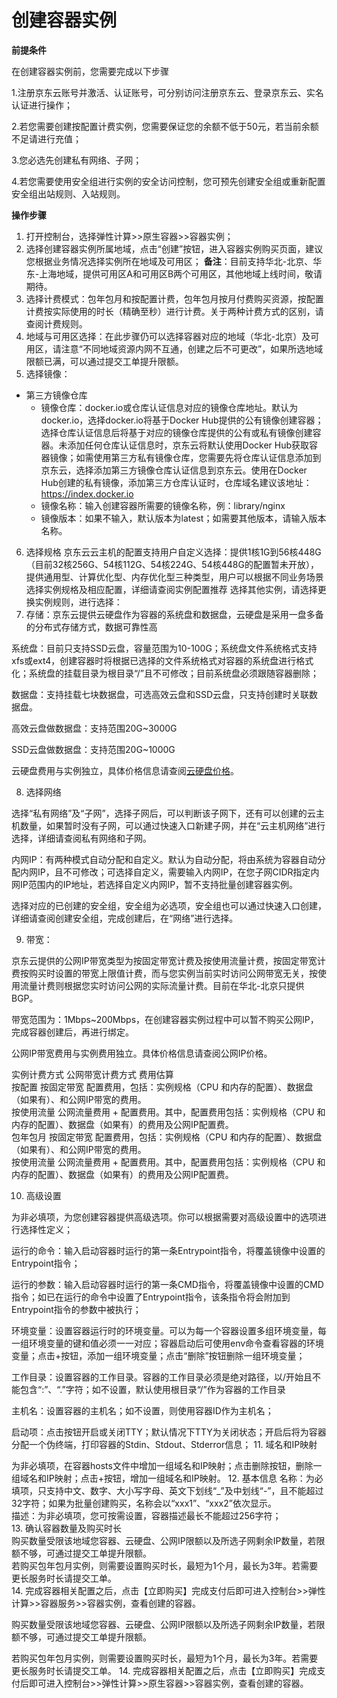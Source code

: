 
# 创建容器实例

**前提条件**

在创建容器实例前，您需要完成以下步骤

1.注册京东云账号并激活、认证账号，可分别访问注册京东云、登录京东云、实名认证进行操作；

2.若您需要创建按配置计费实例，您需要保证您的余额不低于50元，若当前余额不足请进行充值；

3.您必选先创建私有网络、子网；

4.若您需要使用安全组进行实例的安全访问控制，您可预先创建安全组或重新配置安全组出站规则、入站规则。


**操作步骤**

 1. 打开控制台，选择弹性计算>>原生容器>>容器实例；
 2. 选择创建容器实例所属地域，点击“创建”按钮，进入容器实例购买页面，建议您根据业务情况选择实例所在地域及可用区；
**备注**：目前支持华北-北京、华东-上海地域，提供可用区A和可用区B两个可用区，其他地域上线时间，敬请期待。
 3. 选择计费模式：包年包月和按配置计费，包年包月按月付费购买资源，按配置计费按实际使用的时长（精确至秒）进行计费。关于两种计费方式的区别，请查阅计费规则。 
 4. 地域与可用区选择：在此步骤仍可以选择容器对应的地域（华北-北京）及可用区，请注意“不同地域资源内网不互通，创建之后不可更改”，如果所选地域限额已满，可以通过提交工单提升限额。
 5. 选择镜像：
  * 第三方镜像仓库
    * 镜像仓库：docker.io或仓库认证信息对应的镜像仓库地址。默认为docker.io，选择docker.io将基于Docker Hub提供的公有镜像创建容器；选择仓库认证信息后将基于对应的镜像仓库提供的公有或私有镜像创建容器。未添加任何仓库认证信息时，京东云将默认使用Docker Hub获取容器镜像；如需使用第三方私有镜像仓库，您需要先将仓库认证信息添加到京东云，选择添加第三方镜像仓库认证信息到京东云。使用在Docker Hub创建的私有镜像，添加第三方仓库认证时，仓库域名建议该地址：https://index.docker.io     
    * 镜像名称：输入创建容器所需要的镜像名称，例：library/nginx
    * 镜像版本：如果不输入，默认版本为latest；如需要其他版本，请输入版本名称。
 6. 选择规格
京东云云主机的配置支持用户自定义选择：提供1核1G到56核448G（目前32核256G、54核112G、54核224G、54核448G的配置暂未开放），提供通用型、计算优化型、内存优化型三种类型，用户可以根据不同业务场景选择实例规格及相应配置，详细请查阅实例配置推荐
选择其他实例，请选择更换实例规则，进行选择：
 7. 存储：京东云提供云硬盘作为容器的系统盘和数据盘，云硬盘是采用一盘多备的分布式存储方式，数据可靠性高              

系统盘：目前只支持SSD云盘，容量范围为10-100G；系统盘文件系统格式支持xfs或ext4，创建容器时将根据已选择的文件系统格式对容器的系统盘进行格式化；系统盘的挂载目录为根目录“/”且不可修改；目前系统盘必须跟随容器删除；    

数据盘：支持挂载七块数据盘，可选高效云盘和SSD云盘，只支持创建时关联数据盘。        

高效云盘做数据盘：支持范围20G~3000G        

SSD云盘做数据盘：支持范围20G~1000G        

云硬盘费用与实例独立，具体价格信息请查阅[云硬盘价格][1]。        

 8. 选择网络

选择“私有网络”及“子网”，选择子网后，可以判断该子网下，还有可以创建的云主机数量，如果暂时没有子网，可以通过快速入口新建子网，并在“云主机网络”进行选择，详细请查阅私有网络和子网。                                               

内网IP：有两种模式自动分配和自定义。默认为自动分配，将由系统为容器自动分配内网IP，且不可修改；可选择自定义，需要输入内网IP，在您子网CIDR指定内网IP范围内的IP地址，若选择自定义内网IP，暂不支持批量创建容器实例。

选择对应的已创建的安全组，安全组为必选项，安全组也可以通过快速入口创建，详细请查阅创建安全组，完成创建后，在“网络”进行选择。 

 9. 带宽：

京东云提供的公网IP带宽类型为按固定带宽计费及按使用流量计费，按固定带宽计费按购买时设置的带宽上限值计费，而与您实例当前实时访问公网带宽无关，按使用流量计费则根据您实时访问公网的实际流量计费。目前在华北-北京只提供BGP。        

带宽范围为：1Mbps~200Mbps，在创建容器实例过程中可以暂不购买公网IP，完成容器创建后，再进行绑定。

 公网IP带宽费用与实例费用独立。具体价格信息请查阅公网IP价格。        

 

实例计费方式 	公网带宽计费方式     	费用估算                                        
按配置                     	按固定带宽                    	配置费用，包括：实例规格（CPU 和内存的配置）、数据盘（如果有）、和公网IP带宽的费用。                    
按使用流量                    	 公网流量费用 + 配置费用。其中，配置费用包括：实例规格（CPU 和内存的配置）、数据盘（如果有）的费用及公网IP配置费。          
包年包月                    	按固定带宽                    	配置费用，包括：实例规格（CPU 和内存的配置）、数据盘（如果有）、和公网IP带宽的费用。                    
按使用流量                    	 公网流量费用 + 配置费用。其中，配置费用包括：实例规格（CPU 和内存的配置）、数据盘（如果有）的费用及公网IP配置费。                   

        
 10. 高级设置

为非必填项，为您创建容器提供高级选项。你可以根据需要对高级设置中的选项进行选择性定义；

运行的命令：输入启动容器时运行的第一条Entrypoint指令，将覆盖镜像中设置的Entrypoint指令；

运行的参数：输入启动容器时运行的第一条CMD指令，将覆盖镜像中设置的CMD指令；如已在运行的命令中设置了Entrypoint指令，该条指令将会附加到Entrypoint指令的参数中被执行；

环境变量：设置容器运行时的环境变量。可以为每一个容器设置多组环境变量，每一组环境变量的键和值必须一一对应；容器启动后可使用env命令查看容器的环境变量；点击+按钮，添加一组环境变量；点击“删除”按钮删除一组环境变量； 

工作目录：设置容器的工作目录。容器的工作目录必须是绝对路径，以/开始且不能包含“:”、“.”字符；如不设置，默认使用根目录“/”作为容器的工作目录

主机名：设置容器的主机名；如不设置，则使用容器ID作为主机名；

启动项：点击按钮开启或关闭TTY；默认情况下TTY为关闭状态；开启后将为容器分配一个伪终端，打印容器的Stdin、Stdout、Stderror信息；
 11. 域名和IP映射

为非必填项，在容器hosts文件中增加一组域名和IP映射；点击删除按钮，删除一组域名和IP映射；点击+按钮，增加一组域名和IP映射。
 12. 基本信息
名称：为必填项，只支持中文、数字、大小写字母、英文下划线“_”及中划线“-”，且不能超过32字符；如果为批量创建购买，名称会以“xxx1”、“xxx2”依次显示。   
描述：为非必填项，您可按需设置，容器描述最长不能超过256字符；  
 13. 确认容器数量及购买时长  
购买数量受限该地域您容器、云硬盘、公网IP限额以及所选子网剩余IP数量，若限额不够，可通过提交工单提升限额。  
若购买包年包月实例，则需要设置购买时长，最短为1个月，最长为3年。若需要更长服务时长请提交工单。  
  14. 完成容器相关配置之后，点击【立即购买】完成支付后即可进入控制台>>弹性计算>>容器服务>>容器实例，查看创建的容器。  


购买数量受限该地域您容器、云硬盘、公网IP限额以及所选子网剩余IP数量，若限额不够，可通过提交工单提升限额。

若购买包年包月实例，则需要设置购买时长，最短为1个月，最长为3年。若需要更长服务时长请提交工单。
  14. 完成容器相关配置之后，点击【立即购买】完成支付后即可进入控制台>>弹性计算>>原生容器>>容器实例，查看创建的容器。


 


  [1]: https://docs.jdcloud.com/cn/cloud-disk-service/price-overview

